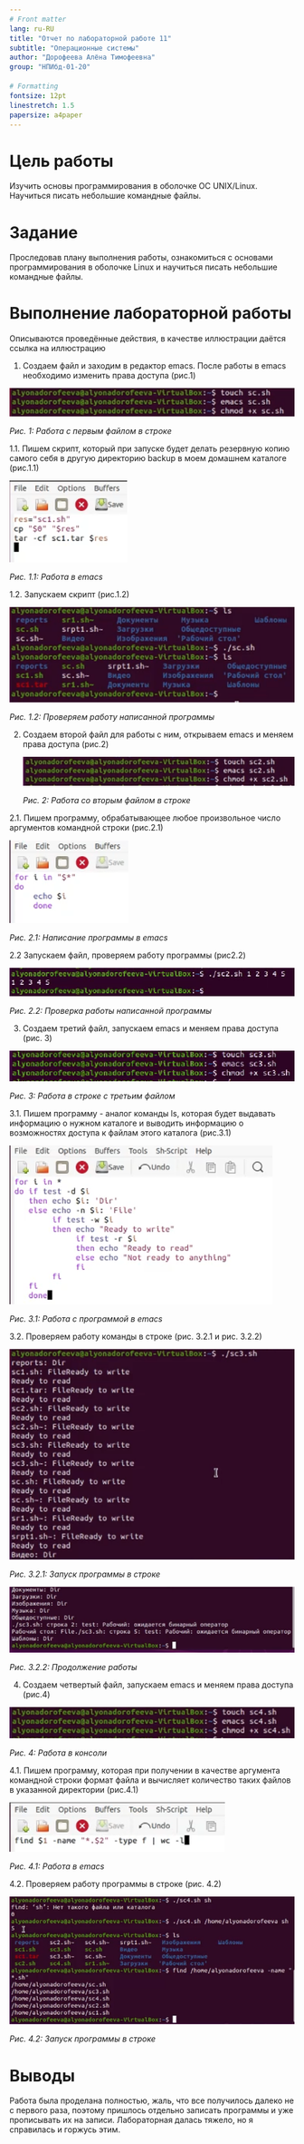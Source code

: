 ```yaml
---
# Front matter
lang: ru-RU
title: "Отчет по лабораторной работе 11"
subtitle: "Операционные системы"
author: "Дорофеева Алёна Тимофеевна"
group: "НПИбд-01-20"

# Formatting
fontsize: 12pt
linestretch: 1.5
papersize: a4paper
---
```


# Цель работы

Изучить основы программирования в оболочке ОС UNIX/Linux. Научиться писать небольшие командные файлы.

# Задание

Проследовав плану выполнения работы, ознакомиться с основами программирования в оболочке Linux и научиться писать небольшие командные файлы.


# Выполнение лабораторной работы

Описываются проведённые действия, в качестве иллюстрации даётся ссылка на иллюстрацию

1. Создаем файл и заходим в редактор emacs. После работы в emacs необходимо изменить  права доступа (рис.1)

<img src="скрины11\рис1.PNG">

*Рис. 1: Работа с первым файлом в строке*

1.1. Пишем скрипт, который при запуске будет делать резервную копию самого себя в другую директорию backup в моем домашнем каталоге (рис.1.1)

<img src="скрины11\рис2.PNG">

*Рис. 1.1: Работа в emacs*

1.2. Запускаем скрипт (рис.1.2)

<img src="скрины11\рис3.PNG">

*Рис. 1.2: Проверяем работу написанной программы*



2. Создаем второй файл для работы с ним, открываем emacs и меняем права доступа (рис.2)

   <img src="скрины11\рис4.PNG">

   *Рис. 2: Работа со вторым файлом в строке*

2.1. Пишем программу, обрабатывающее любое произвольное число аргументов командной строки (рис.2.1)

<img src="скрины11\рис5.PNG">

*Рис. 2.1: Написание программы в emacs*

2.2 Запускаем файл, проверяем работу программы (рис2.2)

<img src="скрины11\рис6.1.PNG">

*Рис. 2.2: Проверка работы написанной программы*



3. Создаем третий файл, запускаем emacs и меняем права доступа (рис. 3)

<img src="скрины11\рис6.2.PNG">

*Рис. 3: Работа в строке с третьим файлом*

3.1. Пишем программу - аналог команды ls, которая будет выдавать информацию о нужном каталоге и выводить информацию о возможностях доступа к файлам этого каталога (рис.3.1)

<img src="скрины11\рис7.PNG">

*Рис. 3.1: Работа с программой в emacs*

3.2. Проверяем работу команды в строке (рис. 3.2.1 и рис. 3.2.2)

<img src="скрины11\рис8.1.PNG">

*Рис. 3.2.1: Запуск программы в строке*

<img src="скрины11\рис8.2.PNG">

*Рис. 3.2.2: Продолжение работы*



4. Создаем четвертый файл, запускаем emacs и меняем права доступа (рис.4)

<img src="скрины11\рис9.PNG">

*Рис. 4: Работа в консоли*

4.1. Пишем программу, которая при получении в качестве аргумента командной строки формат файла и вычисляет количество таких файлов в указанной директории (рис.4.1)

<img src="скрины11\рис10.PNG">

*Рис. 4.1: Работа в emacs*

4.2. Проверяем работу программы в строке (рис. 4.2)

<img src="скрины11\рис11.PNG">

*Рис. 4.2: Запуск программы в строке*

# Выводы

Работа была проделана полностью, жаль, что все получилось далеко не с первого раза, поэтому пришлось отдельно записать программы и уже прописывать их на записи. Лабораторная далась тяжело, но я справилась и горжусь этим. 